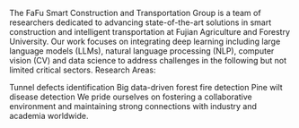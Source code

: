 The FaFu Smart Construction and Transportation Group is a team of researchers dedicated to advancing state-of-the-art solutions in smart construction and intelligent transportation at Fujian Agriculture and Forestry University. Our work focuses on integrating deep learning including large language models (LLMs), natural language processing (NLP), computer vision (CV) and data science to address challenges in the following but not limited critical sectors. Research Areas:

Tunnel defects identification
Big data-driven forest fire detection
Pine wilt disease detection We pride ourselves on fostering a collaborative environment and maintaining strong connections with industry and academia worldwide.
